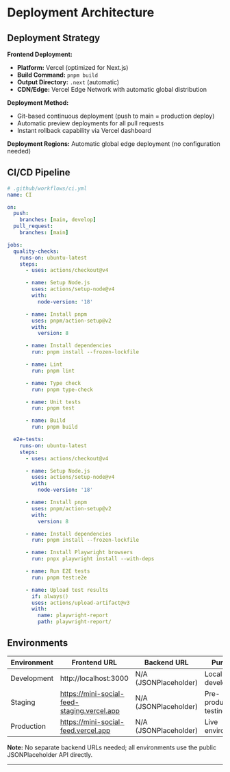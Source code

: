 # Deployment Architecture

## Deployment Strategy

**Frontend Deployment:**
- **Platform:** Vercel (optimized for Next.js)
- **Build Command:** `pnpm build`
- **Output Directory:** `.next` (automatic)
- **CDN/Edge:** Vercel Edge Network with automatic global distribution

**Deployment Method:**
- Git-based continuous deployment (push to main = production deploy)
- Automatic preview deployments for all pull requests
- Instant rollback capability via Vercel dashboard

**Deployment Regions:** Automatic global edge deployment (no configuration needed)

## CI/CD Pipeline

```yaml
# .github/workflows/ci.yml
name: CI

on:
  push:
    branches: [main, develop]
  pull_request:
    branches: [main]

jobs:
  quality-checks:
    runs-on: ubuntu-latest
    steps:
      - uses: actions/checkout@v4

      - name: Setup Node.js
        uses: actions/setup-node@v4
        with:
          node-version: '18'

      - name: Install pnpm
        uses: pnpm/action-setup@v2
        with:
          version: 8

      - name: Install dependencies
        run: pnpm install --frozen-lockfile

      - name: Lint
        run: pnpm lint

      - name: Type check
        run: pnpm type-check

      - name: Unit tests
        run: pnpm test

      - name: Build
        run: pnpm build

  e2e-tests:
    runs-on: ubuntu-latest
    steps:
      - uses: actions/checkout@v4

      - name: Setup Node.js
        uses: actions/setup-node@v4
        with:
          node-version: '18'

      - name: Install pnpm
        uses: pnpm/action-setup@v2
        with:
          version: 8

      - name: Install dependencies
        run: pnpm install --frozen-lockfile

      - name: Install Playwright browsers
        run: pnpx playwright install --with-deps

      - name: Run E2E tests
        run: pnpm test:e2e

      - name: Upload test results
        if: always()
        uses: actions/upload-artifact@v3
        with:
          name: playwright-report
          path: playwright-report/
```

## Environments

| Environment | Frontend URL | Backend URL | Purpose |
|-------------|--------------|-------------|---------|
| Development | http://localhost:3000 | N/A (JSONPlaceholder) | Local development |
| Staging | https://mini-social-feed-staging.vercel.app | N/A (JSONPlaceholder) | Pre-production testing |
| Production | https://mini-social-feed.vercel.app | N/A (JSONPlaceholder) | Live environment |

**Note:** No separate backend URLs needed; all environments use the public JSONPlaceholder API directly.

---
